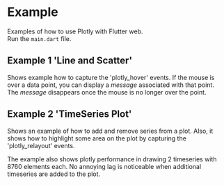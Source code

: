 # Example

Examples of how to use Plotly with Flutter web.  
Run the ```main.dart``` file. 

## Example 1 'Line and Scatter'
Shows example how to capture the 'plotly_hover' events.  If the 
mouse is over a data point, you can display a *message* associated 
with that point.  The *message* disappears once the mouse is no 
longer over the point.


## Example 2 'TimeSeries Plot'
Shows an example of how to add and remove series from a plot.  Also, it 
shows how to highlight some area on the plot by capturing the 'plotly_relayout' 
events. 

The example also shows plotly performance in drawing 2 timeseries with 8760 
elements each.  No annoying lag is noticeable when additional timeseries 
are added to the plot. 


